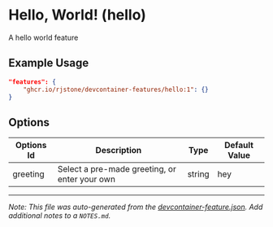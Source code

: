 
# Hello, World! (hello)

A hello world feature

## Example Usage

```json
"features": {
    "ghcr.io/rjstone/devcontainer-features/hello:1": {}
}
```

## Options

| Options Id | Description | Type | Default Value |
|-----|-----|-----|-----|
| greeting | Select a pre-made greeting, or enter your own | string | hey |



---

_Note: This file was auto-generated from the [devcontainer-feature.json](https://github.com/rjstone/devcontainer-features/blob/main/src/hello/devcontainer-feature.json).  Add additional notes to a `NOTES.md`._
